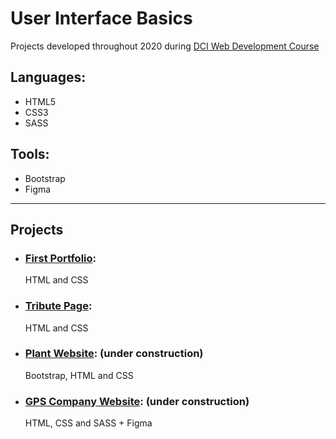 # User Interface Basics

Projects developed throughout 2020 during [DCI Web Development Course](https://digitalcareerinstitute.org/courses/web-development-course)

## Languages: 

* HTML5
* CSS3
* SASS

## Tools: 
* Bootstrap
* Figma
---

## Projects
* ### [First Portfolio](https://github.com/irinagastmaier/irinagastmaier.github.io): 
  HTML and CSS
* ### [Tribute Page](/tribute-page):  
  HTML and CSS
* ### [Plant Website](/marakuja): (under construction)
  Bootstrap, HTML and CSS
* ### [GPS Company Website](/sass): (under construction)
  HTML, CSS and SASS + Figma